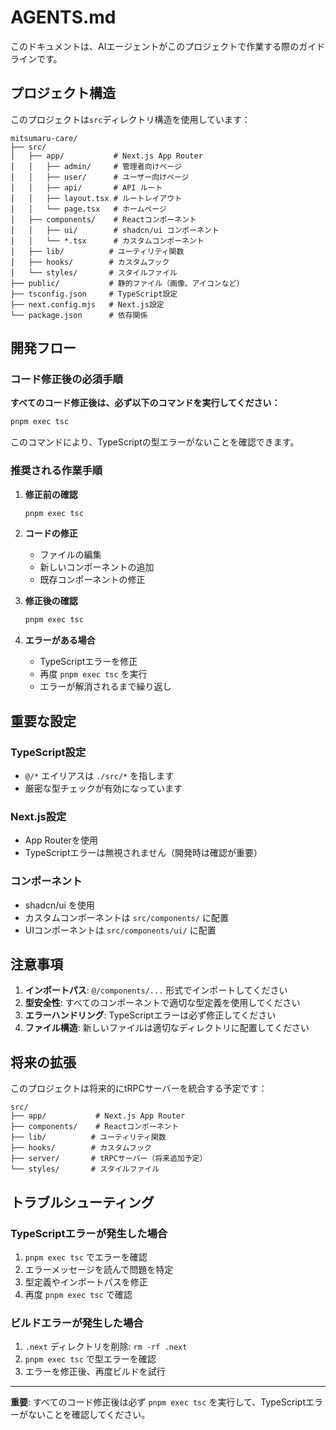 # AGENTS.md

このドキュメントは、AIエージェントがこのプロジェクトで作業する際のガイドラインです。

## プロジェクト構造

このプロジェクトは`src`ディレクトリ構造を使用しています：

```
mitsumaru-care/
├── src/
│   ├── app/           # Next.js App Router
│   │   ├── admin/     # 管理者向けページ
│   │   ├── user/      # ユーザー向けページ
│   │   ├── api/       # API ルート
│   │   ├── layout.tsx # ルートレイアウト
│   │   └── page.tsx   # ホームページ
│   ├── components/    # Reactコンポーネント
│   │   ├── ui/        # shadcn/ui コンポーネント
│   │   └── *.tsx      # カスタムコンポーネント
│   ├── lib/          # ユーティリティ関数
│   ├── hooks/        # カスタムフック
│   └── styles/       # スタイルファイル
├── public/           # 静的ファイル（画像、アイコンなど）
├── tsconfig.json     # TypeScript設定
├── next.config.mjs   # Next.js設定
└── package.json      # 依存関係
```

## 開発フロー

### コード修正後の必須手順

**すべてのコード修正後は、必ず以下のコマンドを実行してください：**

```bash
pnpm exec tsc
```

このコマンドにより、TypeScriptの型エラーがないことを確認できます。

### 推奨される作業手順

1. **修正前の確認**
   ```bash
   pnpm exec tsc
   ```

2. **コードの修正**
   - ファイルの編集
   - 新しいコンポーネントの追加
   - 既存コンポーネントの修正

3. **修正後の確認**
   ```bash
   pnpm exec tsc
   ```

4. **エラーがある場合**
   - TypeScriptエラーを修正
   - 再度 `pnpm exec tsc` を実行
   - エラーが解消されるまで繰り返し

## 重要な設定

### TypeScript設定
- `@/*` エイリアスは `./src/*` を指します
- 厳密な型チェックが有効になっています

### Next.js設定
- App Routerを使用
- TypeScriptエラーは無視されません（開発時は確認が重要）

### コンポーネント
- shadcn/ui を使用
- カスタムコンポーネントは `src/components/` に配置
- UIコンポーネントは `src/components/ui/` に配置

## 注意事項

1. **インポートパス**: `@/components/...` 形式でインポートしてください
2. **型安全性**: すべてのコンポーネントで適切な型定義を使用してください
3. **エラーハンドリング**: TypeScriptエラーは必ず修正してください
4. **ファイル構造**: 新しいファイルは適切なディレクトリに配置してください

## 将来の拡張

このプロジェクトは将来的にtRPCサーバーを統合する予定です：

```
src/
├── app/           # Next.js App Router
├── components/    # Reactコンポーネント
├── lib/          # ユーティリティ関数
├── hooks/        # カスタムフック
├── server/       # tRPCサーバー（将来追加予定）
└── styles/       # スタイルファイル
```

## トラブルシューティング

### TypeScriptエラーが発生した場合
1. `pnpm exec tsc` でエラーを確認
2. エラーメッセージを読んで問題を特定
3. 型定義やインポートパスを修正
4. 再度 `pnpm exec tsc` で確認

### ビルドエラーが発生した場合
1. `.next` ディレクトリを削除: `rm -rf .next`
2. `pnpm exec tsc` で型エラーを確認
3. エラーを修正後、再度ビルドを試行

---

**重要**: すべてのコード修正後は必ず `pnpm exec tsc` を実行して、TypeScriptエラーがないことを確認してください。
